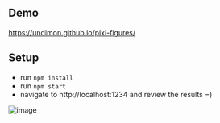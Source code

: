 ## Demo
https://undimon.github.io/pixi-figures/

## Setup
-   run `npm install`
-   run `npm start`
-   navigate to http://localhost:1234 and review the results =)

 ![image](https://user-images.githubusercontent.com/51757450/85095267-8edc5980-b1f9-11ea-8b16-25b10a3c0840.png)


[pixi.js]: https://www.pixijs.com/
[typescript]: https://www.typescriptlang.org/
